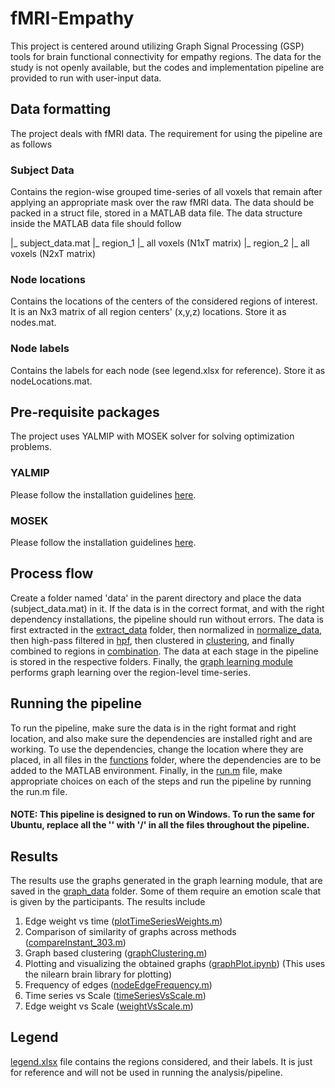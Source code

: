 # fMRI-Empathy

This project is centered around utilizing Graph Signal Processing (GSP) tools for brain functional connectivity for empathy regions. The data for the study is not openly available, but the codes and implementation pipeline are provided to run with user-input data.

## Data formatting

The project deals with fMRI data. The requirement for using the pipeline are as follows

### Subject Data

Contains the region-wise grouped time-series of all voxels that remain after applying an appropriate mask over the raw fMRI data. The data should be packed in a struct file, stored in a MATLAB data file. The data structure inside the MATLAB data file should follow

|_ subject_data.mat
  |_ region_1
    |_ all voxels (N1xT matrix)
  |_ region_2
    |_ all voxels (N2xT matrix)

### Node locations

Contains the locations of the centers of the considered regions of interest. It is an Nx3 matrix of all region centers' (x,y,z) locations. Store it as nodes.mat.

### Node labels

Contains the labels for each node (see legend.xlsx for reference). Store it as nodeLocations.mat.

## Pre-requisite packages

The project uses YALMIP with MOSEK solver for solving optimization problems.

### YALMIP

Please follow the installation guidelines [here](https://yalmip.github.io/tutorial/installation/).

### MOSEK

Please follow the installation guidelines [here](https://docs.mosek.com/latest/install/installation.html).

## Process flow

Create a folder named 'data' in the parent directory and place the data (subject_data.mat) in it. If the data is in the correct format, and with the right dependency installations, the pipeline should run without errors. The data is first extracted in the [extract_data](/pipeline/extract_data) folder, then normalized in [normalize_data](/pipeline/normalize_data), then high-pass filtered in [hpf](/pipeline/hpf), then clustered in [clustering](/pipeline/clustering), and finally combined to regions in [combination](/pipeline/clustering). The data at each stage in the pipeline is stored in the respective folders. Finally, the [graph learning module](/pipeline/graph_learning) performs graph learning over the region-level time-series.

## Running the pipeline

To run the pipeline, make sure the data is in the right format and right location, and also make sure the dependencies are installed right and are working. To use the dependencies, change the location where they are placed, in all files in the [functions](/pipeline/graph_learning/functions) folder, where the dependencies are to be added to the MATLAB environment. Finally, in the [run.m](/pipeline/run.m) file, make appropriate choices on each of the steps and run the pipeline by running the run.m file.

#### NOTE: This pipeline is designed to run on Windows. To run the same for Ubuntu, replace all the '\' with '/' in all the files throughout the pipeline.

## Results

The results use the graphs generated in the graph learning module, that are saved in the [graph_data](/pipeline/graph_learning/graph_data) folder. Some of them require an emotion scale that is given by the participants. The results include

1. Edge weight vs time ([plotTimeSeriesWeights.m](/pipeline/results/plotTimeSeriesWeights.m))
2. Comparison of similarity of graphs across methods ([compareInstant_303.m](/pipeline/results/compareInstant_303.m))
3. Graph based clustering ([graphClustering.m](/pipeline/results/graphClustering.m))
4. Plotting and visualizing the obtained graphs ([graphPlot.ipynb](/pipeline/results/graphPlot.ipynb)) (This uses the nilearn brain library for plotting)
5. Frequency of edges ([nodeEdgeFrequency.m](/pipeline/results/nodeEdgeFrequency.m))
6. Time series vs Scale ([timeSeriesVsScale.m](/pipeline/results/timeSeriesVsScale.m))
7. Edge weight vs Scale ([weightVsScale.m](/pipeline/results/weightVsScale.m))

## Legend

[legend.xlsx](/legend.xlsx) file contains the regions considered, and their labels. It is just for reference and will not be used in running the analysis/pipeline.
